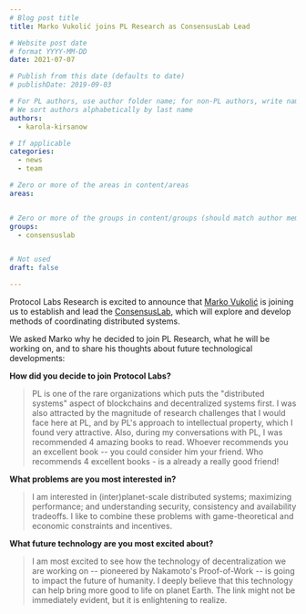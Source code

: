```yaml
---
# Blog post title
title: Marko Vukolić joins PL Research as ConsensusLab Lead

# Website post date
# format YYYY-MM-DD
date: 2021-07-07

# Publish from this date (defaults to date)
# publishDate: 2019-09-03

# For PL authors, use author folder name; for non-PL authors, write name as in paper within ""
# We sort authors alphabetically by last name
authors:
  - karola-kirsanow

# If applicable
categories:
  - news
  - team

# Zero or more of the areas in content/areas
areas:


# Zero or more of the groups in content/groups (should match author membership)
groups:
  - consensuslab


# Not used
draft: false

---
```


Protocol Labs Research is excited to announce that [Marko Vukolić](/authors/marko-vukolic/) is joining us to establish and lead the [ConsensusLab](/groups/consensuslab/), which will explore and develop methods of coordinating distributed systems.

We asked Marko why he decided to join PL Research, what he will be working on, and to share his thoughts about future technological developments:

**How did you decide to join Protocol Labs?**
> PL is one of the rare organizations which puts the "distributed systems" aspect of blockchains and decentralized systems first. I was also attracted by the magnitude of research challenges that I would face here at PL, and by PL's approach to intellectual property, which I found very attractive. Also, during my conversations with PL, I was recommended 4 amazing books to read. Whoever recommends you an excellent book -- you could consider him your friend. Who recommends 4 excellent books - is a already a really good friend!


**What problems are you most interested in?**
> I am interested in (inter)planet-scale distributed systems; maximizing performance; and understanding security, consistency and availability tradeoffs. I like to combine these problems with game-theoretical and economic constraints and incentives.

**What future technology are you most excited about?**
> I am most excited to see how the technology of decentralization we are working on -- pioneered by Nakamoto's Proof-of-Work -- is going to impact the future of humanity. I deeply believe that this technology can help bring more good to life on planet Earth. The link might not be immediately evident, but it is enlightening to realize.  
